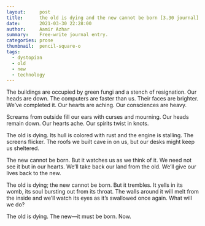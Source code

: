 ```yaml
---
layout:     post
title:      the old is dying and the new cannot be born [3.30 journal]
date:       2021-03-30 22:28:00
author:     Aamir Azhar
summary:    Free-write journal entry.
categories: prose
thumbnail:  pencil-square-o
tags:
  - dystopian
  - old
  - new
  - technology
---
```

The buildings are occupied by green fungi and a stench of resignation. Our heads are down. The computers are faster than us. Their faces are brighter. We’ve completed it. Our hearts are aching. Our consciences are heavy.

Screams from outside fill our ears with curses and mourning. Our heads remain down. Our hearts ache. Our spirits twist in knots.

The old is dying. Its hull is colored with rust and the engine is stalling. The screens flicker. The roofs we built cave in on us, but our desks might keep us sheltered.

The new cannot be born. But it watches us as we think of it. We need not see it but in our hearts. We’ll take back our land from the old. We’ll give our lives back to the new.

The old is dying; the new cannot be born. But it trembles. It yells in its womb, its soul bursting out from its throat. The walls around it will melt from the inside and we’ll watch its eyes as it’s swallowed once again. What will we do?

The old is dying. The new—it must be born. Now.
